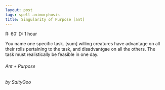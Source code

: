 ```yaml
---
layout: post
tags: spell animorphosis
title: Singularity of Purpose [ant]
---
```


R: 60’		D: 1 hour

You name one specific task. [sum] willing creatures have advantage on all their rolls pertaining to the task, and disadvantgae on all the others. The task must realistically be feasible in one day.

###### Ant + Purpose
###### by SaltyGoo
